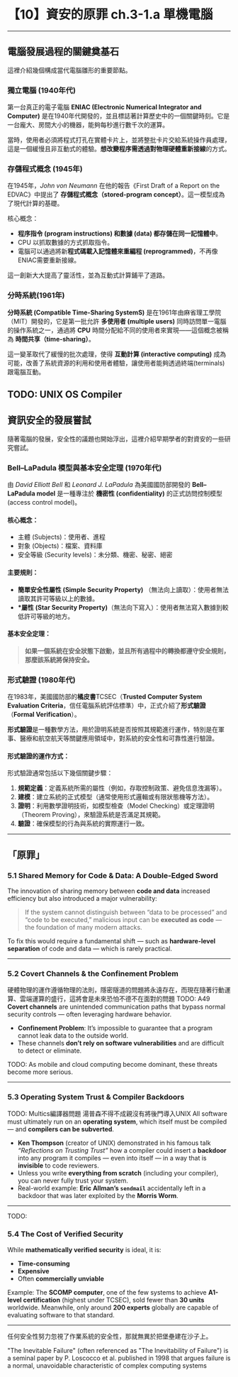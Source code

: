 # 【10】資安的原罪 ch.3-1.a 單機電腦

---

## 電腦發展過程的關鍵奠基石

這裡介紹幾個構成當代電腦雛形的重要節點。

### 獨立電腦 (1940年代)

第一台真正的電子電腦 **ENIAC (Electronic Numerical Integrator and Computer)** 是在1940年代開發的，並且標誌著計算歷史中的一個關鍵時刻。它是一台龐大、房間大小的機器，能夠每秒進行數千次的運算。

當時，使用者必須將程式打孔在實體卡片上，並將整批卡片交給系統操作員處理，這是一個緩慢且非互動式的體驗。**想改變程序需透過對物理硬體重新接線**的方式。

### 存儲程式概念 (1945年)

在1945年，*John von Neumann* 在他的報告《First Draft of a Report on the EDVAC》中提出了 **存儲程式概念（stored-program concept）**。這一模型成為了現代計算的基礎。

核心概念：

* **程序指令 (program instructions) 和數據 (data) 都存儲在同一記憶體中**。
* CPU 以抓取數據的方式抓取指令。
* 電腦可以通過將新**程式碼載入記憶體來重編程 (reprogrammed)**，不再像ENIAC需要重新接線。

這一創新大大提高了靈活性，並為互動式計算鋪平了道路。


### 分時系統(1961年)

**分時系統 (Compatible Time-Sharing SystemS)** 是在1961年由麻省理工學院（MIT）開發的，它是第一批允許 **多使用者 (multiple users)** 同時訪問單一電腦的操作系統之一，通過將 **CPU** 時間分配給不同的使用者來實現——這個概念被稱為 **時間共享（time-sharing）**。

這一變革取代了緩慢的批次處理，使得 **互動計算 (interactive computing)** 成為可能，改善了系統資源的利用和使用者體驗，讓使用者能夠透過終端(terminals)跟電腦互動。

###
TODO: UNIX OS Compiler
---

## 資訊安全的發展嘗試

隨著電腦的發展，安全性的議題也開始浮出，這裡介紹早期學者的對資安的一些研究嘗試。

### Bell–LaPadula 模型與基本安全定理 (1970年代)

由 *David Elliott Bell* 和 *Leonard J. LaPadula* 為美國國防部開發的 **Bell–LaPadula model** 是一種專注於 **機密性 (confidentiality)** 的正式訪問控制模型 (access control model)。

#### 核心概念：

* 主體 (Subjects)：使用者、進程
* 對象 (Objects)：檔案、資料庫
* 安全等級 (Security levels)：未分類、機密、秘密、絕密

#### 主要規則：

* **簡單安全性屬性 (Simple Security Property)** （無法向上讀取）：使用者無法讀取其許可等級以上的數據。
* **\*屬性 (Star Security Property)**（無法向下寫入）：使用者無法寫入數據到較低許可等級的地方。

#### 基本安全定理：

> **如果一個系統在安全狀態下啟動，並且所有過程中的轉換都遵守安全規則，那麼該系統將保持安全。**

### 形式驗證 (1980年代)

在1983年，美國國防部的**橘皮書**TCSEC（**Trusted Computer System Evaluation Criteria**，信任電腦系統評估標準）中，正式介紹了**形式驗證**（**Formal Verification**）。

**形式驗證**是一種數學方法，用於證明系統是否按照其規範進行運作，特別是在軍事、醫療和航空航天等關鍵應用領域中，對系統的安全性和可靠性進行驗證。

#### 形式驗證的運作方式：

形式驗證通常包括以下幾個關鍵步驟：

1. **規範定義**：定義系統所需的屬性（例如，存取控制政策、避免信息洩漏等）。
2. **建模**：建立系統的正式模型（通常使用形式邏輯或有限狀態機等方法）。
3. **證明**：利用數學證明技術，如模型檢查（Model Checking）或定理證明（Theorem Proving），來驗證系統是否滿足其規範。
4. **驗證**：確保模型的行為與系統的實際運行一致。

---

## 「原罪」

### 5.1 Shared Memory for Code & Data: A Double-Edged Sword

The innovation of sharing memory between **code and data** increased efficiency but also introduced a major vulnerability:

> If the system cannot distinguish between “data to be processed” and “code to be executed,” malicious input can be **executed as code** — the foundation of many modern attacks.

To fix this would require a fundamental shift — such as **hardware-level separation** of code and data — which is rarely practical.

---

### 5.2 Covert Channels & the Confinement Problem
硬體物理的運作遵循物理的法則，隱密隧道的問題將永遠存在，而現在隨著行動運算、雲端運算的盛行，這將會是未來恐怕不德不在面對的問題
TODO: A49
**Covert channels** are unintended communication paths that bypass normal security controls — often leveraging hardware behavior.

* **Confinement Problem**: It’s impossible to guarantee that a program cannot leak data to the outside world.
* These channels **don’t rely on software vulnerabilities** and are difficult to detect or eliminate.

TODO:
As mobile and cloud computing become dominant, these threats become more serious.

---


### 5.3 Operating System Trust & Compiler Backdoors

TODO: Multics編譯器問題 湯普森不得不成親沒有將後門導入UNIX
All software must ultimately run on an **operating system**, which itself must be compiled — and **compilers can be subverted**.

* **Ken Thompson** (creator of UNIX) demonstrated in his famous talk *“Reflections on Trusting Trust”* how a compiler could insert a **backdoor** into any program it compiles — even into itself — in a way that is **invisible** to code reviewers.
* Unless you write **everything from scratch** (including your compiler), you can never fully trust your system.
* Real-world example: **Eric Allman’s `sendmail`** accidentally left in a backdoor that was later exploited by the **Morris Worm**.

---
TODO:
### 5.4 The Cost of Verified Security

While **mathematically verified security** is ideal, it is:

* **Time-consuming**
* **Expensive**
* Often **commercially unviable**

Example:
The **SCOMP computer**, one of the few systems to achieve **A1-level certification** (highest under TCSEC), sold fewer than **30 units** worldwide.
Meanwhile, only around **200 experts** globally are capable of evaluating software to that standard.


---

任何安全性努力忽視了作業系統的安全性，那就無異於把堡壘建在沙子上。

"The Inevitable Failure" (often referenced as "The Inevitability of Failure") is a seminal paper by P. Loscocco et al. published in 1998 that argues failure is a normal, unavoidable characteristic of complex computing systems


[^1]: https://ieeexplore.ieee.org/document/601735